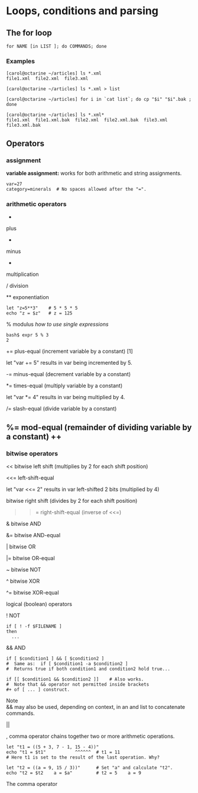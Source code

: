 # Loops, conditions and parsing

## The for loop

`for NAME [in LIST ]; do COMMANDS; done`

### Examples
```
[carol@octarine ~/articles] ls *.xml
file1.xml  file2.xml  file3.xml

[carol@octarine ~/articles] ls *.xml > list

[carol@octarine ~/articles] for i in `cat list`; do cp "$i" "$i".bak ; done

[carol@octarine ~/articles] ls *.xml*
file1.xml  file1.xml.bak  file2.xml  file2.xml.bak  file3.xml  file3.xml.bak
```
## Operators

### assignment
**variable assignment:**
works for both arithmetic and string assignments.
```
var=27
category=minerals  # No spaces allowed after the "=".
```

### arithmetic operators

+
plus

-
minus

*
multiplication

/
division

**
exponentiation

```
let "z=5**3"    # 5 * 5 * 5
echo "z = $z"   # z = 125

```
%
modulus
*how to use single expressions*
```
bash$ expr 5 % 3
2
```
+=
plus-equal (increment variable by a constant) [1]

let "var += 5" results in var being incremented by 5.

-=
minus-equal (decrement variable by a constant)

*=
times-equal (multiply variable by a constant)

let "var *= 4" results in var being multiplied by 4.

/=
slash-equal (divide variable by a constant)

%=
mod-equal (remainder of dividing variable by a constant)
++
--

### bitwise operators
<<
bitwise left shift (multiplies by 2 for each shift position)

<<=
left-shift-equal

let "var <<= 2" results in var left-shifted 2 bits (multiplied by 4)

>>
bitwise right shift (divides by 2 for each shift position)

>>=
right-shift-equal (inverse of <<=)

&
bitwise AND

&=
bitwise AND-equal

|
bitwise OR

|=
bitwise OR-equal

~
bitwise NOT

^
bitwise XOR

^=
bitwise XOR-equal

logical (boolean) operators

!
NOT
```
if [ ! -f $FILENAME ]
then
  ...
```
&&
AND
```
if [ $condition1 ] && [ $condition2 ]
#  Same as:  if [ $condition1 -a $condition2 ]
#  Returns true if both condition1 and condition2 hold true...

if [[ $condition1 && $condition2 ]]    # Also works.
#  Note that && operator not permitted inside brackets
#+ of [ ... ] construct.
```
Note	
&& may also be used, depending on context, in an and list to concatenate commands.

||

,
comma operator
chains together two or more arithmetic operations.
```
let "t1 = ((5 + 3, 7 - 1, 15 - 4))"
echo "t1 = $t1"           ^^^^^^  # t1 = 11
# Here t1 is set to the result of the last operation. Why?

let "t2 = ((a = 9, 15 / 3))"      # Set "a" and calculate "t2".
echo "t2 = $t2    a = $a"         # t2 = 5    a = 9
```
The comma operator
